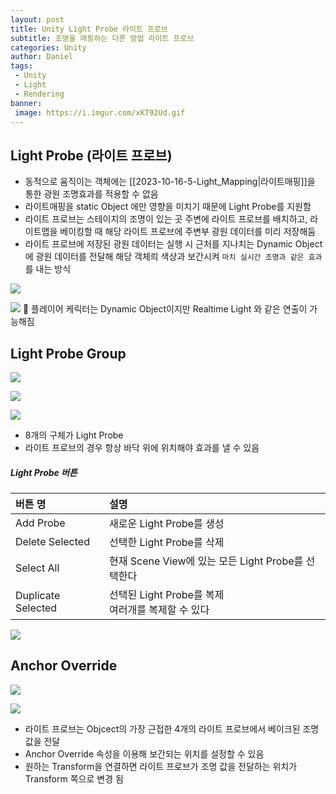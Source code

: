 ```yaml
---
layout: post
title: Unity Light Probe 라이트 프로브
subtitle: 조명을 매핑하는 다른 방법 라이트 프로브
categories: Unity
author: Daniel
tags: 
 - Unity
 - Light
 - Rendering
banner:
 image: https://i.imgur.com/xKT92Ud.gif
---
```

Light Probe (라이트 프로브)
--

- 동적으로 움직이는 객체에는 [[2023-10-16-5-Light_Mapping|라이트매핑]]을 통한 광원 조명효과를 적용할 수 없음
- 라이트매핑을 static Object 에만 영향을 미치기 때문에 Light Probe를 지원함
- 라이트 프로브는 스테이지의 조명이 있는 곳 주변에 라이트 프로브를 배치하고, 라이트맵을 베이킹할 때 해당 라이트 프로브에 주변부 광원 데이터를 미리 저장해둠
- 라이트 프로브에 저장된 광원 데이터는 실행 시 근처를 지나치는 Dynamic Object에 광원 데이터를 전달해 해당 객체릐 색상과 보간시켜 `마치 실시간 조명과 같은 효과`를 내는 방식

![](https://i.imgur.com/hEgGrdF.jpg)

![](https://i.imgur.com/RueZjCP.jpg)
🔆 플레이어 케릭터는 Dynamic Object이지만 Realtime Light 와 같은 연출이 가능해짐

## Light Probe Group

![](https://i.imgur.com/zlpYs1O.jpg)

![](https://i.imgur.com/ng1rW3n.jpg)

![](https://i.imgur.com/hYfT5z4.jpg)

- 8개의 구체가 Light Probe
- 라이트 프로브의 경우 항상 바닥 위에 위치해야 효과를 낼 수 있음

##### Light Probe 버튼
|버튼 명|설명|
|:--|:--|
|Add Probe|새로운 Light Probe를 생성|
|Delete Selected|선택한 Light Probe를 삭제|
|Select All|현재 Scene View에 있는 모든 Light Probe를 선택한다|
|Duplicate Selected|선택된 Light Probe를 복제<br>여러개를 복제할 수 있다|

![](https://i.imgur.com/xKT92Ud.gif)
## Anchor Override

![](https://i.imgur.com/WKYzkGx.jpg)

![](https://i.imgur.com/USUXlkY.jpg)

- 라이트 프로브는 Objcect의 가장 근접한 4개의 라이트 프로브에서 베이크된 조명 값을 전달
- Anchor Override 속성을 이용해 보간되는 위치를 설정할 수 있음
- 원하는 Transform을 연결하면 라이트 프로브가 조명 값을 전달하는 위치가 Transform 쪽으로 변경 됨